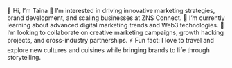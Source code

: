 👋 Hi, I’m Taina
👀 I’m interested in driving innovative marketing strategies, brand development, and scaling businesses at ZNS Connect.
🌱 I’m currently learning about advanced digital marketing trends and Web3 technologies.
💞️ I’m looking to collaborate on creative marketing campaigns, growth hacking projects, and cross-industry partnerships.
⚡ Fun fact: I love to travel and explore new cultures and cuisines while bringing brands to life through storytelling.
